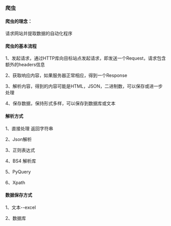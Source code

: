 ### 爬虫

#### 爬虫的理念：

请求网站并提取数据的自动化程序

#### 爬虫的基本流程

1、发起请求，通过HTTP库向目标站点发起请求，即发送一个Request，请求包含额外的headers信息

2、获取响应内容，如果服务器正常相应，得到一个Response

3、解析内容，得到的内容可能是HTML，JSON，二进制数，可以保存或进一步处理

4、保存数据，保持形式多样，可以保存到数据库或文本

#### 解析方式

1、直接处理 返回字符串

2、Json解析

3、正则表达式

4、BS4 解析库

5、PyQuery

6、Xpath

#### 数据保存方式

1、文本--excel

2、数据库